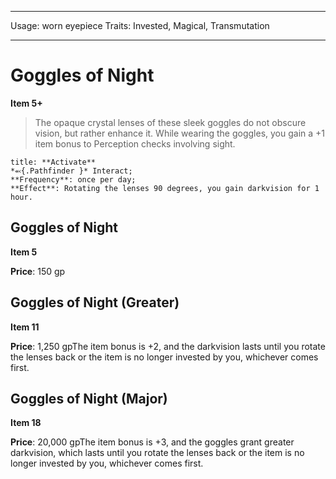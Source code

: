 
---
Usage: worn eyepiece
Traits: Invested, Magical, Transmutation

---

# Goggles of Night

**Item 5+**

> The opaque crystal lenses of these sleek goggles do not obscure vision, but rather enhance it. While wearing the goggles, you gain a +1 item bonus to Perception checks involving sight.

```ad-embed-ability
title: **Activate**
*⬻{.Pathfinder }* Interact; 
**Frequency**: once per day;
**Effect**: Rotating the lenses 90 degrees, you gain darkvision for 1 hour.

```

## Goggles of Night

**Item 5**

**Price**: 150 gp

## Goggles of Night (Greater)

**Item 11**

**Price**: 1,250 gpThe item bonus is +2, and the darkvision lasts until you rotate the lenses back or the item is no longer invested by you, whichever comes first.

## Goggles of Night (Major)

**Item 18**

**Price**: 20,000 gpThe item bonus is +3, and the goggles grant greater darkvision, which lasts until you rotate the lenses back or the item is no longer invested by you, whichever comes first.
